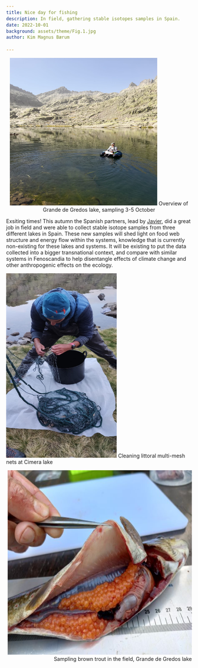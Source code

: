 ```yaml
---
title: Nice day for fishing
description: In field, gathering stable isotopes samples in Spain.  
date: 2022-10-01
background: assets/theme/Fig.1.jpg
author: Kim Magnus Bærum

---
```

<p align="center">
<img src="https://github.com/kimmagnusb/FreshRestore/blob/main/assets/theme/Fig.4.jpg?raw=true" width="400" height="400">
Overview of Grande de Gredos lake, sampling 3-5 October
</p>

Exsiting times! This autumn the Spanish partners, lead by [Javier](https://kimmagnusb.github.io/FreshRestore/team/#Javier+S%C3%A1nchez+Hern%C3%A1ndez), did a great job in field and were able to collect stable isotope samples from three different lakes in Spain.
These new samples will shed light on food web structure and energy flow within the systems, knowledge that is currently non-existing for these lakes and systems. It will be existing to put the data collected into a bigger transnational context, and compare with similar systems in Fenoscandia to help disentangle effects of climate change and other anthropogenic effects on the ecology.

<p align="left">
<img src="https://github.com/kimmagnusb/FreshRestore/blob/main/assets/theme/Fig.9.jpg?raw=true" width="300" height="500">
Cleaning littoral multi-mesh nets at Cimera lake
</p>
<p align="right">
<img src="https://github.com/kimmagnusb/FreshRestore/blob/main/assets/theme/Fig.5.jpg?raw=true" width="500" height="500">
Sampling brown trout in the field, Grande de Gredos lake
</p>  
